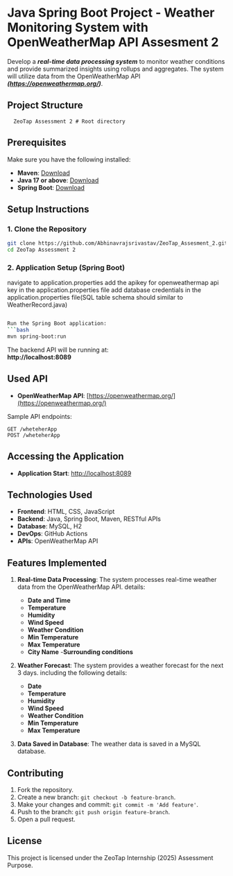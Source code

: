 # Java Spring Boot Project - Weather Monitoring System with OpenWeatherMap API Assesment 2

Develop a ***real-time data processing system*** to monitor weather conditions and provide
summarized insights using rollups and aggregates. The system will utilize data from the
OpenWeatherMap API ***(https://openweathermap.org/)***.



## Project Structure
```
  ZeoTap Assessment 2 # Root directory
```

## Prerequisites

Make sure you have the following installed:
- **Maven**: [Download](https://maven.apache.org/download.cgi)
- **Java 17 or above**: [Download](https://www.oracle.com/java/technologies/javase-jdk17-downloads.html)
- **Spring Boot**: [Download](https://spring.io/projects/spring-boot)

## Setup Instructions

### 1. Clone the Repository
```bash
git clone https://github.com/Abhinavrajsrivastav/ZeoTap_Assesment_2.git
cd ZeoTap Assessment 2
```


### 2. Application Setup (Spring Boot)
navigate to application.properties
add the apikey for openweathermap api key in the application.properties file
add database credentials in the application.properties file(SQL table schema should similar to WeatherRecord.java)
```bash

Run the Spring Boot application:
```bash
mvn spring-boot:run
```
The backend API will be running at:  
**http://localhost:8089**

## Used API
- **OpenWeatherMap API**: [https://openweathermap.org/](https://openweathermap.org/)
  

Sample API endpoints:
```
GET /wheteherApp
POST /wheteherApp
```

## Accessing the Application

- **Application Start**: [http://localhost:8089](http://localhost:8089)  


## Technologies Used

- **Frontend**: HTML, CSS, JavaScript  
- **Backend**: Java, Spring Boot, Maven, RESTful APIs  
- **Database**: MySQL, H2  
- **DevOps**: GitHub Actions  
- **APIs**: OpenWeatherMap API

## Features Implemented

1. **Real-time Data Processing**: The system processes real-time weather data from the OpenWeatherMap API.
details: 
    - **Date and Time**
    - **Temperature**
    - **Humidity**
    - **Wind Speed**
    - **Weather Condition**
    - **Min Temperature**
    - **Max Temperature**
    - **City Name**
    -**Surrounding conditions**

2. **Weather Forecast**: The system provides a weather forecast for the next 3 days. including the following details:
    - **Date**
    - **Temperature**
    - **Humidity**
    - **Wind Speed**
    - **Weather Condition**
    - **Min Temperature**
    - **Max Temperature**

3. **Data Saved in Database**: The weather data is saved in a MySQL database.

## Contributing

1. Fork the repository.  
2. Create a new branch: `git checkout -b feature-branch`.  
3. Make your changes and commit: `git commit -m 'Add feature'`.  
4. Push to the branch: `git push origin feature-branch`.  
5. Open a pull request.

## License

This project is licensed under the ZeoTap Internship (2025) Assessment Purpose.
